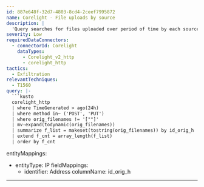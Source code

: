 ```yaml
---
id: 887e648f-32d7-4803-8cd4-2ceef7995872
name: Corelight - File uploads by source
description: |
  'Query searches for files uploaded over period of time by each source.'
severity: Low
requiredDataConnectors:
  - connectorId: Corelight
    dataTypes:
      - Corelight_v2_http
      - corelight_http
tactics:
  - Exfiltration
relevantTechniques:
  - T1560
query: |-
  ```kusto
  corelight_http
  | where TimeGenerated > ago(24h)
  | where method in~ ('POST', 'PUT')
  | where orig_filenames != '[""]'
  | mv-expand(todynamic(orig_filenames))
  | summarize f_list = makeset(tostring(orig_filenames)) by id_orig_h
  | extend f_cnt = array_length(f_list)
  | order by f_cnt
  ```
entityMappings:
  - entityType: IP
    fieldMappings:
      - identifier: Address
        columnName: id_orig_h
---
```


